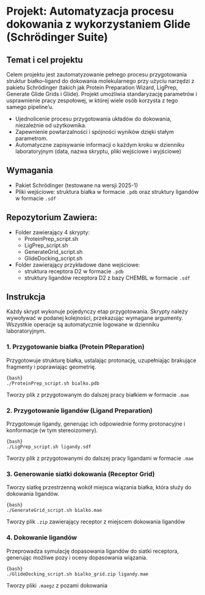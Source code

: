 # Projekt: Automatyzacja procesu dokowania z wykorzystaniem Glide (Schrödinger Suite)

## Temat i cel projektu
Celem projektu jest zautomatyzowanie pełnego procesu przygotowania struktur białko–ligand do dokowania molekularnego przy użyciu narzędzi z pakietu Schrödinger (takich jak Protein Preparation Wizard, LigPrep, Generate Glide Grids i Glide). Projekt umożliwia standaryzację parametrów i usprawnienie pracy zespołowej, w której wiele osób korzysta z tego samego pipeline’u.
* Ujednolicenie procesu przygotowania układów do dokowania, niezależnie od użytkownika.
* Zapewnienie powtarzalności i spójności wyników dzięki stałym parametrom.
* Automatyczne zapisywanie informacji o każdym kroku w dzienniku laboratoryjnym (data, nazwa skryptu, pliki wejściowe i wyjściowe)

## Wymagania
* Pakiet Schrödinger (testowane na wersji 2025-1)
* Pliki wejściowe: struktura białka w formacie `.pdb` oraz struktury ligandów w formacie `.sdf`

## Repozytorium Zawiera:
* Folder zawierający 4 skrypty:
  * ProteinPrep_script.sh
  * LigPrep_script.sh
  * GenerateGrid_script.sh
  * GlideDocking_script.sh
* Folder zawierający przykładowe dane wejściowe:
  * struktura receptora D2 w formacie `.pdb`
  * struktury ligandów receptora D2 z bazy CHEMBL w formacie `.sdf`

## Instrukcja
Każdy skrypt wykonuje pojedynczy etap przygotowania. Skrypty należy wywoływać w podanej kolejności, przekazując wymagane argumenty. Wszystkie operacje są automatycznie logowane w dzienniku laboratoryjnym.

### 1. Przygotowanie białka (Protein PReparation)
Przygotowuje strukturę białka, ustalając protonację, uzupełniając brakujące fragmenty i poprawiając geometrię.
```
{bash}
./ProteinPrep_script.sh bialko.pdb
```
Tworzy plik z przygotowanym do dalszej pracy białkiem w formacie `.mae`

### 2. Przygotowanie ligandów (Ligand Preparation)
Przygotowuje ligandy, generując ich odpowiednie formy protonacyjne i konformacje (w tym stereoizomery).
```
{bash}
./LigPrep_script.sh ligandy.sdf
```
Tworzy plik z przygotowanymi do dalszej pracy ligandami w formacie `.mae`

### 3. Generowanie siatki dokowania (Receptor Grid)
Tworzy siatkę przestrzenną wokół miejsca wiązania białka, która służy do dokowania ligandów.
```
{bash}
./GenerateGrid_script.sh bialko.mae
```
Tworzy plik `.zip` zawierający receptor z miejscem dokowania ligandów

### 4. Dokowanie ligandów
Przeprowadza symulację dopasowania ligandów do siatki receptora, generując możliwe pozy i oceny dopasowania wiązania.
```
{bash}
./GlideDocking_script.sh bialko_grid.zip ligandy.mae
```
Tworzy pliki `.maegz` z pozami dokowania
